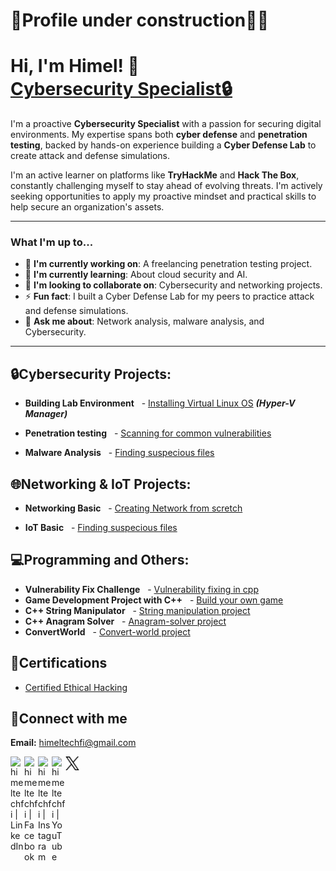 <h1>🚧Profile under construction👷🚧</a></h1>
<h1>Hi, I'm Himel! 👋<br/><a href="https://www.linkedin.com/in/himel-syed/">Cybersecurity Specialist🔒</a></h1>

I'm a proactive **Cybersecurity Specialist** with a passion for securing digital environments. My expertise spans both **cyber defense** and **penetration testing**, backed by hands-on experience building a **Cyber Defense Lab** to create attack and defense simulations.

I'm an active learner on platforms like **TryHackMe** and **Hack The Box**, constantly challenging myself to stay ahead of evolving threats. I'm actively seeking opportunities to apply my proactive mindset and practical skills to help secure an organization's assets.

---

### What I'm up to...

- 🔭 **I'm currently working on**: A freelancing penetration testing project. 
- 🌱 **I'm currently learning**: About cloud security and AI.
- 👯 **I'm looking to collaborate on**: Cybersecurity and networking projects.
- ⚡ **Fun fact**: I built a Cyber Defense Lab for my peers to practice attack and defense simulations.
- 💬 **Ask me about**: Network analysis, malware analysis, and Cybersecurity. 

---

<h2>🔒Cybersecurity Projects:</h2>

- <b>Building Lab Environment</b>
  - [Installing Virtual Linux OS](https://github.com/himeltechfi/4chan-Image-Analysis-Middleware-C964) <b><i>(Hyper-V  Manager)</b></i>

- <b>Penetration testing</b>
  - [Scanning for common vulnerabilities](https://github.com/himeltechfi/AD_PS)

- <b>Malware Analysis</b>
  - [Finding suspecious files](https://github.com/himeltechfi/Package-Delivery-Pathfinding-Algorithm)


<h2>🌐Networking & IoT Projects:</h2>

- <b>Networking Basic</b>
  - [Creating Network from scretch](https://github.com/himeltechfi/Package-Delivery-Pathfinding-Algorithm)

- <b>IoT Basic</b>
  - [Finding suspecious files](https://github.com/himeltechfi/Package-Delivery-Pathfinding-Algorithm)
  

<h2>💻Programming and Others:</h2>

- <b>Vulnerability Fix Challenge</b>
  - [Vulnerability fixing in cpp](https://github.com/himeltechfi/vulnerability-fixing-in-cpp/tree/main)
- <b>Game Development Project with C++</b>
  - [Build your own game](https://github.com/himeltechfi/Package-Delivery-Pathfinding-Algorithm)
- <b>C++ String Manipulator</b>
  - [String manipulation project](https://github.com/himeltechfi/cpp-string-manipulator/tree/main)
- <b>C++ Anagram Solver</b>
  - [Anagram-solver project](https://github.com/himeltechfi/anagram-solver/tree/main)
- <b>ConvertWorld</b>
  - [Convert-world project](https://github.com/himeltechfi/convertworld-cpp/tree/main)


<h2>🏅Certifications</h2>

- [Certified Ethical Hacking](https://www.youtu?v=a83ASGn_V_s)

<h2>🤝Connect with me</h2>

**Email:** himeltechfi@gmail.com 

[<img align="left" alt="himeltechfi | LinkedIn" width="22px" src="https://cdn.jsdelivr.net/npm/simple-icons@v3/icons/linkedin.svg" />][linkedin]
[<img align="left" alt="himeltechfi | Facebook" width="22px" src="https://cdn.jsdelivr.net/npm/simple-icons@v3/icons/facebook.svg" />][facebook]
[<img align="left" alt="himeltechfi | Instagram" width="22px" src="https://cdn.jsdelivr.net/npm/simple-icons@v3/icons/instagram.svg" />][instagram]
[<img align="left" alt="himeltechfi | YouTube" width="22px" src="https://cdn.jsdelivr.net/npm/simple-icons@v3/icons/youtube.svg" />][youtube]
[<img align="left" alt="himeltechfi | Twitter" width="22px" src="https://raw.githubusercontent.com/simple-icons/simple-icons/develop/icons/x.svg" />][X]

[linkedin]: https://www.linkedin.com/company/himeltechfi/
[facebook]: https://www.facebook.com/himeltechfi
[instagram]: https://www.instagram.com/himeltechfi/
[youtube]: https://www.youtube.com/c/himeltechfi
[x]: https://x.com/himeltechfi


<!--
**himeltechfi/himeltechfi** is a ✨ _special_ ✨ repository because its `README.md` (this file) appears on your GitHub profile.

### What I'm up to...
- 🔭 **I'm currently working on**: A penetration testing suite using Python and Scapy.
- 🌱 **I'm currently learning**: About cloud security and DevSecOps principles.
- 👯 **I'm looking to collaborate on**: Open-source cybersecurity tools.
- 🤔 I’m looking for help with: Collaborating on open-source cybersecurity projects.
- 💬 **Ask me about**: Network analysis, malware analysis, or career advice in cybersecurity.
- 📫 How to reach me: The best way to reach me is through my LinkedIn profile.
- 😄 **Pronouns**: He/Him
- ⚡ **Fun fact**: I built a Cyber Defense Lab for my peers to practice attack and defense simulations.
 
-->
